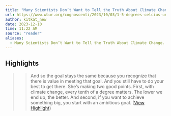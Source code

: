 ```yaml
---
title: "Many Scientists Don’t Want to Tell the Truth About Climate Change. Here’s Why"
url: https://www.wbur.org/cognoscenti/2023/10/03/1-5-degrees-celcius-un-climate-change-report-barbara-moran
author: kitkat_new
date: 2023-12-10
time: 11:22 AM
source: "reader"
aliases:
  - Many Scientists Don’t Want to Tell the Truth About Climate Change. Here’s Why
---
```

## Highlights
> > And so the goal stays the same because you recognize that there is value in meeting that goal. And you still have to do your best to get there.
> She’s making two good points. First, with climate change, every tenth of a degree matters. The lower we end up, the better. And second, if you want to achieve something big, you start with an ambitious goal. ([View Highlight](https://read.readwise.io/read/01hby7hqdtsxjbe9e9abytc8ye))

